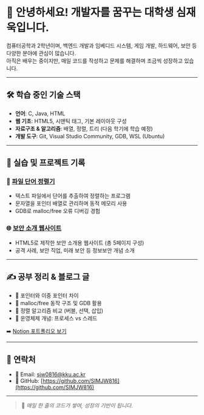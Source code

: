 # 👋 안녕하세요! 개발자를 꿈꾸는 대학생 심재욱입니다.

컴퓨터공학과 2학년이며, 백엔드 개발과 임베디드 시스템, 게임 개발, 하드웨어, 보안 등 다양한 분야에 관심이 많습니다.  
아직은 배우는 중이지만, 매일 코드를 작성하고 문제를 해결하며 조금씩 성장하고 있습니다.

---

## 🛠 학습 중인 기술 스택

- **언어**: C, Java, HTML
- **웹 기초**: HTML5, 시맨틱 태그, 기본 레이아웃 구성
- **자료구조 & 알고리즘**: 배열, 정렬, 트리 (다음 학기에 학습 예정)
- **개발 도구**: Git, Visual Studio Community, GDB, WSL (Ubuntu)

---

## 🧪 실습 및 프로젝트 기록

### 📁 [파일 단어 정렬기](https://github.com/SIMJW816/C-Practice/blob/main/file_array1/main.c)
- 텍스트 파일에서 단어를 추출하여 정렬하는 프로그램
- 문자열을 포인터 배열로 관리하며 동적 메모리 사용
- GDB로 malloc/free 오류 디버깅 경험

### 🌐 [보안 소개 웹사이트](https://github.com/jaewook/security-web)
- HTML5로 제작한 보안 소개용 웹사이트 (총 5페이지 구성)
- 공격 사례, 보안 직업, 미래 보안 등 정보보안 개념 소개

---

## ✍️ 공부 정리 & 블로그 글

- 📓 포인터와 이중 포인터 차이
- 📓 malloc/free 동작 구조 및 GDB 활용
- 📓 정렬 알고리즘 비교 (버블, 선택, 삽입)
- 📓 운영체제 개념: 프로세스 vs 스레드

➡️ [Notion 포트폴리오 보기](https://www.notion.so/1ebd63bbf3d280a4810ffcfaa51749b5)  

---

## 🔗 연락처

- 📧 Email: sjw0816@kku.ac.kr
- 🐙 GitHub: [https://github.com/SIMJW816](https://github.com/SIMJW816)  

---

> 🧩 *매일 한 줄의 코드가 쌓여, 성장의 기반이 됩니다.*
